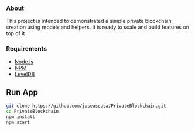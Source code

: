 ### About
This project is intended to demonstrated a simple private blockchain creation using models and helpers. It is ready to scale and build features on top of it

### Requirements
* [Node.js](https://nodejs.org)
* [NPM](https://www.npmjs.com)
* [LevelDB](https://github.com/google/leveldb)

## Run App
```sh
git clone https://github.com/joseasousa/PrivateBlockchain.git
cd PrivateBlockchain
npm install
npm start
```